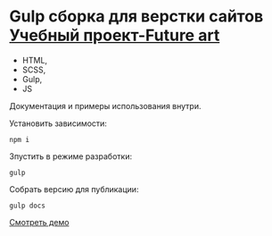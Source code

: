 # Gulp сборка для верстки сайтов  [Учебный проект-Future art](https://mihail-css.github.io/future-art/)

- HTML,
- SCSS,
- Gulp,
- JS

Документация и примеры использования внутри.

Установить зависимости:
```
npm i
```

Зпустить в режиме разработки:
```
gulp
```

Собрать версию для публикации:
```
gulp docs
```

[Смотреть демо](https://user.github.io/repo/)
